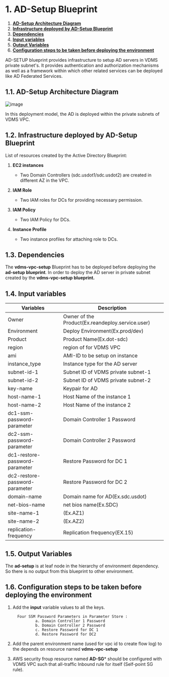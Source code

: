 # 1. **AD-Setup Blueprint**

1. [**AD-Setup Architecture Diagram**](#11-ad-setup-architecture-diagram)
1. [**Infrastructure deployed by AD-Setup Blueprint**](#12-infrastructure-deployed-by-ad-setup-blueprint)
1. [**Dependencies**](#13-dependencies)
1. [**Input variables**](#14-input-variables)
1. [**Output Variables**](#15-output-variables)
1. [**Configuration steps to be taken before deploying the environment**](#16-configuration-steps-to-be-taken-before-deploying-the-environment)

AD-SETUP blueprint provides infrastructure to setup AD servers in VDMS private subnet's. It provides authentication and authorization mechanisms as well as a framework within which other related services can be deployed like AD Federated Services.
## 1.1. **AD-Setup Architecture Diagram**

![image](https://user-images.githubusercontent.com/20499487/32878497-38411820-cacc-11e7-9695-098765f317f1.png)

In this deployment model, the AD is deployed within the private subnets of VDMS VPC. 

## 1.2. **Infrastructure deployed by AD-Setup Blueprint**

List of resources created by the Active Directory Blueprint:

1. **EC2 instances**

    * Two Domain Controllers (sdc.usdot1/sdc.usdot2) are created in different AZ in the VPC.

1. **IAM Role**

    * Two IAM roles for DCs for providing necessary permission.
    
1. **IAM Policy**

    * Two IAM Policy for DCs.
    
1. **Instance Profile**

    *  Two instance profiles for attaching role to DCs.
    
## 1.3. **Dependencies**

The **vdms-vpc-setup** Blueprint has to be deployed before deploying the **ad-setup blueprint**. In order to deploy the AD server in private subnet created by the **vdms-vpc-setup blueprint.**

## 1.4. **Input variables**

|    **Variables**               |         **Description**                                  |
|--------------------------------|--------------------------------------------------|
| Owner                          | Owner of the Product(Ex.reandeploy.service.user)         |
| Environment                    | Deploy Environment(Ex.prod/dev)                          |
| Product                        | Product Name(Ex.dot-sdc)                                 |
| region                         | region of  for VDMS VPC                                  |
| ami                            | AMI-ID to be setup on instance                           |
| instance_type                  | Instance type for the AD server                          |
| subnet-id-1                    | Subnet ID of VDMS private subnet-1                       |
| subnet-id-2                    | Subnet ID of VDMS private subnet-2                       |
| key-name                       | Keypair for AD                                           |
| host-name-1                    | Host Name of the instance 1                              |
| host-name-2                    | Host Name of the instance 2                              |
| dc1-ssm-password-parameter     | Domain Controller 1 Password                             |
| dc2-ssm-password-parameter     | Domain Controller 2 Password                             |
| dc1-restore-password-parameter | Restore Password for DC 1                                |
| dc2-restore-password-parameter | Restore Password for DC 2                                |
| domain-name                    | Domain name for AD(Ex.sdc.usdot)                         |
| net-bios-name                  | net bios name(Ex.SDC)                                    |
| site-name-1                    | (Ex.AZ1)                               |
| site-name-2                    | (Ex.AZ2)                               |
| replication-frequency          | Replication frequency(EX.15)       |

## 1.5. **Output Variables**
 The **ad-setup** is at leaf node in the hierarchy of environment dependency. So there is no output from this blueprint to other 
 environment.

## 1.6. **Configuration steps to be taken before deploying the environment**  

1. Add the **input** variable values to all the keys.

         Four SSM Password Parameters in Parameter Store :
                 a. Domain Controller 1 Password
                 b. Domain Controller 2 Password
                 c. Restore Password for DC 1
                 d. Restore Password for DC2

1. Add the parent environment name (used for vpc id to create flow log) to the depends on resource named **vdms-vpc-setup**
1. AWS security froup resource named **AD-SG*** should be configured with VDMS VPC such that all-traffic Inbound rule for itself (Self-point SG rule).        
